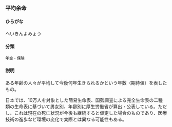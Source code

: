 <div style="display:none;">

## [あ行](securities-terms?id=あ行)
## [か行](securities-terms?id=か行)
## [さ行](securities-terms?id=さ行)
## [た行](securities-terms?id=た行)
## [な行](securities-terms?id=な行)
## [は行](securities-terms?id=は行)

</div>

### 平均余命

#### ひらがな

へいきんよみょう

#### 分類

`年金・保険`

#### 説明

ある年齢の人々が平均して今後何年生きられるかという年数（期待値）を表したもの。
 
日本では、10万人を対象とした簡易生命表、国勢調査による完全生命表の二種類の生命表に基づいて男女別、年齢別に厚生労働省が算出・公表している。ただし、これは現在の死亡状況が今後も継続すると仮定した場合のものであり、医療技術の進歩など環境の変化で実際とは異なる可能性もある。

<div style="display:none;">

## [ま行](securities-terms?id=ま行)
## [や行](securities-terms?id=や行)
## [ら行](securities-terms?id=ら行)
## [わ行](securities-terms?id=わ行)
## [英数字・記号](securities-terms?id=英数字・記号)

</div>

